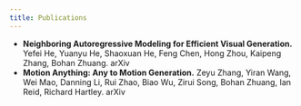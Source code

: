 ```yaml
---
title: Publications
---
```

- **Neighboring Autoregressive Modeling for Efficient Visual Generation.** Yefei He, Yuanyu He, Shaoxuan He, Feng Chen, Hong Zhou, Kaipeng Zhang, Bohan Zhuang. arXiv
- **Motion Anything: Any to Motion Generation.** Zeyu Zhang, Yiran Wang, Wei Mao, Danning Li, Rui Zhao, Biao Wu, Zirui Song, Bohan Zhuang, Ian Reid, Richard Hartley. arXiv